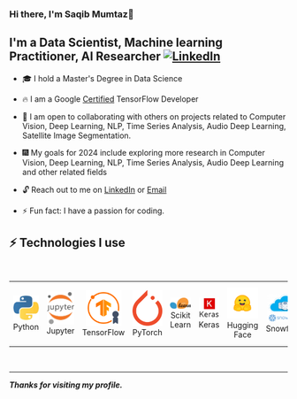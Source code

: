 ### Hi there, I'm Saqib Mumtaz👋
## I'm a Data Scientist, Machine learning Practitioner, AI Researcher   [![LinkedIn](https://img.shields.io/badge/linkedin-%230077B5.svg?style=for-the-badge&logo=linkedin&logoColor=white)](https://www.linkedin.com/in/thesaqibmumtaz/)

*  :mortar_board:  I hold a Master's Degree in Data Science
  
*  :fire:  I am a Google [Certified](https://www.credential.net/3cc18e10-d2a9-4aa4-951a-d4d6dac64411#gs.6wvol8) TensorFlow Developer

- :gem: I am open to collaborating with others on projects related to Computer Vision, Deep Learning, NLP, Time Series Analysis, Audio Deep Learning, Satellite Image Segmentation.

- :fireworks: My goals for 2024 include exploring more research in Computer Vision, Deep Learning, NLP, Time Series Analysis, Audio Deep Learning and other related fields
  
- :unlock: Reach out to me on [LinkedIn](https://www.linkedin.com/in/thesaqibmumtaz/) or [Email](mailto:thesaqibmumtaz@gmail.com)

- ⚡ Fun fact: I have a passion for coding.


 ## ⚡  Technologies I use 

 <br>

 <div align="center">
        <table align="center">
            <tr>
                <td align="center" width="140" height="112.43">
                    <img src="./assets/images/python_br.png" width="65px"/>
                    <br /> Python
                </td>
                <td align="center" width="140" height="112.43">
                    <img src="./assets/images/jupyter_br.png" width="65px"/>
                    <br /> Jupyter
                </td>
                <td align="center" width="140" height="112.43">
                    <img src="./assets/images/tf.png" width="65px"/>
                    <br /> TensorFlow
                </td>
                <td align="center" width="140" height="112.43">
                    <img src="./assets/images/pytorch.png" width="65px"/>
                    <br /> PyTorch
                </td>
                <td align="center" width="140" height="112.43">
                    <img src="./assets/images/scikitlearn_br.png" width="65px"/>
                    <br /> Scikit Learn
                </td>
                <td align="center" width="140" height="112.43">
                    <img src="./assets/images/keras_br.png" width="65px"/>
                    <br /> Keras
                </td>
                <td align="center" width="140" height="112.43">
                    <img src="./assets/images/huggingface.png" width="65px"/>
                    <br /> Hugging Face
                </td>
                <td align="center" width="140" height="112.43">
                    <img src="./assets/images/sf.png" width="65px"/>
                    <br /> Snowflake
                </td>
                <td align="center" width="140" height="112.43">
                    <img src="./assets/images/st_br.png" width="65px"/>
                    <br /> Streamlit
                </td>
                <td align="center" width="140" height="112.43">
                    <img src="./assets/images/gradio.png" width="65px"/>
                    <br /> Gradio
                </td>
            </tr>
        </table>
    </div>
    <br>

---

***Thanks for visiting my profile.***
